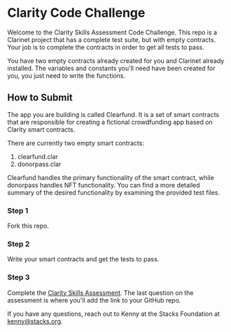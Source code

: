 # Clarity Code Challenge
Welcome to the Clarity Skills Assessment Code Challenge. This repo is a Clarinet project that has a complete test suite, but with empty contracts. Your job is to complete the contracts in order to get all tests to pass.

You have two empty contracts already created for you and Clarinet already installed. The variables and constants you'll need have been created for you, you just need to write the functions.

## How to Submit
The app you are building is called Clearfund. It is a set of smart contracts that are responsible for creating a fictional crowdfunding app based on Clarity smart contracts.

There are currently two empty smart contracts:

1. clearfund.clar
2. donorpass.clar

Clearfund handles the primary functionality of the smart contract, while donorpass handles NFT functionality. You can find a more detailed summary of the desired functionality by examining the provided test files.

### Step 1
Fork this repo.

### Step 2
Write your smart contracts and get the tests to pass.

### Step 3
Complete the [Clarity Skills Assessment](https://blocksurvey.io/survey/t/18877abb-942f-42b8-8fa4-c68d7c04165b/r/o). The last question on the assessment is where you'll add the link to your GitHub repo.

If you have any questions, reach out to Kenny at the Stacks Foundation at kenny@stacks.org.
